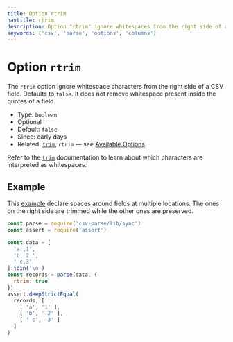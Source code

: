```yaml
---
title: Option rtrim
navtitle: rtrim
description: Option "rtrim" ignore whitespaces from the right side of a CSV field.
keywords: ['csv', 'parse', 'options', 'columns']
---
```


# Option `rtrim`

The `rtrim` option ignore whitespace characters from the right side of a CSV field. Defaults to `false`. It does not remove whitespace present inside the quotes of a field.

* Type: `boolean`
* Optional
* Default: `false`
* Since: early days
* Related: [`trim`](/parse/options/trim/), `rtrim` &mdash; see [Available Options](/parse/options/#available-options)

Refer to the [`trim`](/parse/options/trim/) documentation to learn about which characters are interpreted as whitespaces.

## Example

This [example](https://github.com/adaltas/node-csv/blob/master/packages/csv-parse/samples/option.rtrim.js) declare spaces around fields at multiple locations. The ones on the right side are trimmed while the other ones are preserved.

```js
const parse = require('csv-parse/lib/sync')
const assert = require('assert')

const data = [
  'a ,1',
  'b, 2 ',
  ' c,3'
].join('\n')
const records = parse(data, {
  rtrim: true
})
assert.deepStrictEqual(
  records, [
    [ 'a', '1' ],
    [ 'b', ' 2' ],
    [ ' c', '3' ]
  ]
)
```
